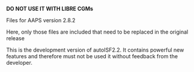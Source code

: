 **DO NOT USE IT WITH LIBRE CGMs**

Files for AAPS version 2.8.2

Here, only those files are included that need to be replaced in the original release

This is the development version of autoISF2.2. It contains powerful new features and therefore must not be used it without feedback from the developer.

